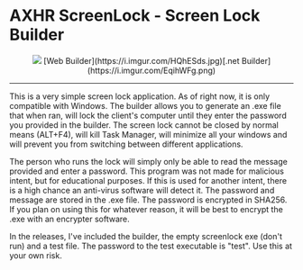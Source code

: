 # AXHR ScreenLock - Screen Lock Builder

<p align="center">
	<img src="https://i.imgur.com/UzyOWNK.png" />
	[Web Builder](https://i.imgur.com/HQhESds.jpg)[.net Builder](https://i.imgur.com/EqihWFg.png)
</p>

---

This is a very simple screen lock application. As of right now, it is only compatible with Windows. The builder allows you to generate an .exe file that when ran, will lock the client's computer until they
enter the password you provided in the builder. The screen lock cannot be closed by normal means (ALT+F4), will kill Task Manager, will minimize all your windows and will prevent you from switching between
different applications.

The person who runs the lock will simply only be able to read the message provided and enter a password. This program was not made for malicious intent, but for educational purposes. If this is used for
another intent, there is a high chance an anti-virus software will detect it. The password and message are stored in the .exe file. The password is encrypted in SHA256. If you plan on using this for
whatever reason, it will be best to encrypt the .exe with an encrypter software. 

In the releases, I've included the builder, the empty screenlock exe (don't run) and a test file. The password to the test executable is "test". Use this at your own risk.